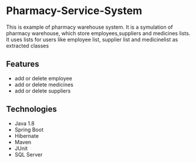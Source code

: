 # Pharmacy-Service-System

This is example of pharmacy warehouse system. It is a symulation of pharmacy warehouse, which store employees,suppliers and medicines lists. It uses lists for users like employee list, supplier list and medicinelist as extracted classes

## Features

- add or delete employee
- add or delete medicines
- add or delete suppliers

## Technologies

- Java 1.8
- Spring Boot
- Hibernate
- Maven
- JUnit
- SQL Server
